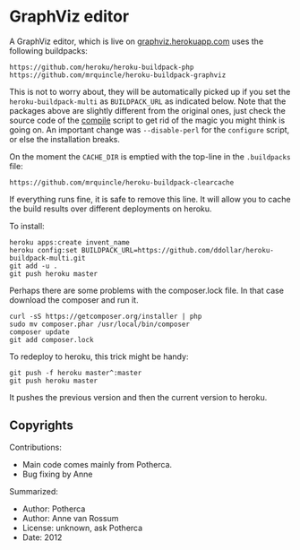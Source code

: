 # GraphViz editor

A GraphViz editor, which is live on [graphviz.herokuapp.com](http://graphviz.herokuapp.com) uses the following buildpacks:
    
    https://github.com/heroku/heroku-buildpack-php
    https://github.com/mrquincle/heroku-buildpack-graphviz

This is not to worry about, they will be automatically picked up if you set the `heroku-buildpack-multi` as `BUILDPACK_URL` as indicated below. Note that the packages above are slightly different from the original ones, just check the source code of the [compile](https://github.com/mrquincle/heroku-buildpack-graphviz/blob/master/bin/compile) script to get rid of the magic you might think is going on. An important change was `--disable-perl` for the `configure` script, or else the installation breaks.

On the moment the `CACHE_DIR` is emptied with the top-line in the `.buildpacks` file:

    https://github.com/mrquincle/heroku-buildpack-clearcache

If everything runs fine, it is safe to remove this line. It will allow you to cache the build results over different deployments on heroku.

To install:

    heroku apps:create invent_name
    heroku config:set BUILDPACK_URL=https://github.com/ddollar/heroku-buildpack-multi.git
    git add -u .
    git push heroku master

Perhaps there are some problems with the composer.lock file. In that case download the composer and run it.

    curl -sS https://getcomposer.org/installer | php
    sudo mv composer.phar /usr/local/bin/composer
    composer update
    git add composer.lock

To redeploy to heroku, this trick might be handy:

    git push -f heroku master^:master
    git push heroku master

It pushes the previous version and then the current version to heroku.

## Copyrights

Contributions: 
* Main code comes mainly from Potherca. 
* Bug fixing by Anne

Summarized:

* Author: Potherca
* Author: Anne van Rossum
* License: unknown, ask Potherca
* Date: 2012

